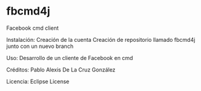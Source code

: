 # fbcmd4j

Facebook cmd client

Instalación:
Creación de la cuenta
Creación de repositorio llamado fbcmd4j junto con un nuevo branch

Uso:
Desarrollo de un cliente de Facebook en cmd

Créditos:
Pablo Alexis De La Cruz González

Licencia:
Eclipse License
